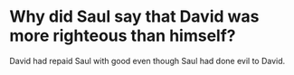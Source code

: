 # Why did Saul say that David was more righteous than himself?

David had repaid Saul with good even though Saul had done evil to David.

